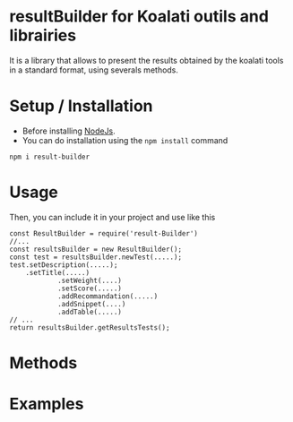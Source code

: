 # resultBuilder for Koalati outils and librairies
It is a library that allows to present the results obtained by the koalati tools in a standard format, using severals methods.


# Setup / Installation 
- Before installing [NodeJs](https://nodejs.org/en/).
- You can do installation using the `npm install` command
```
npm i result-builder
```
# Usage
Then, you can include it in your project and use like this
```
const ResultBuilder = require('result-Builder')
//...
const resultsBuilder = new ResultBuilder(); 
const test = resultsBuilder.newTest(.....);
test.setDescription(.....);
    .setTitle(.....)
            .setWeight(....)
            .setScore(.....)
            .addRecommandation(.....)
            .addSnippet(....)
            .addTable(.....)
// ... 
return resultsBuilder.getResultsTests(); 
```

# Methods

# Examples
